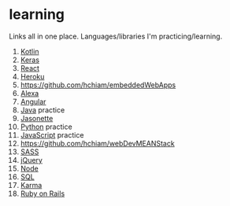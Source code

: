 # learning
Links all in one place. Languages/libraries I'm practicing/learning. 

1. [Kotlin](https://github.com/hchiam/learning-kotlin)
1. [Keras](https://github.com/hchiam/learning-keras)
1. [React](https://github.com/hchiam/learning-reactjs)
1. [Heroku](https://github.com/hchiam/python-getting-started)
1. https://github.com/hchiam/embeddedWebApps
1. [Alexa](https://github.com/hchiam/alexaSample)
1. [Angular](https://github.com/hchiam/learning-angularjs)
1. [Java](https://github.com/hchiam/learning-java) practice
1. [Jasonette](https://github.com/hchiam/jasonetteApps)
1. [Python](https://github.com/hchiam/learning-python) practice
1. [JavaScript](https://github.com/hchiam/learning-js) practice
1. https://github.com/hchiam/webDevMEANStack
1. [SASS](https://github.com/hchiam/learning-sass)
1. [jQuery](https://github.com/hchiam/learning-jquery)
1. [Node](https://github.com/hchiam/learning-nodejs)
1. [SQL](https://github.com/hchiam/learning-sql)
1. [Karma](https://github.com/hchiam/learning-karma)
1. [Ruby on Rails](https://github.com/hchiam/learning-rubyOnRails)

